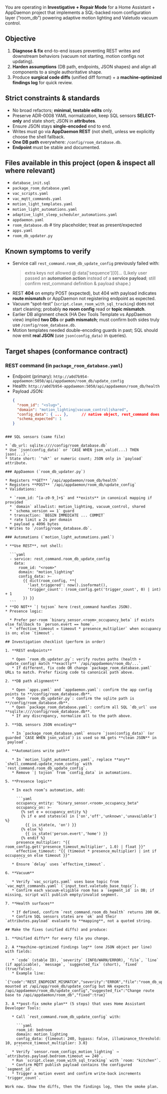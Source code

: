 You are operating in **Investigative + Repair Mode** for a Home Assistant + AppDaemon project that implements a SQL-backed room configuration layer (“room_db”) powering adaptive motion lighting and Valetudo vacuum control.

## Objective

1. **Diagnose & fix** end-to-end issues preventing REST writes and downstream behaviors (vacuum not starting, motion configs not updating).
2. **Harden assumptions** (DB path, endpoints, JSON shapes) and align all components to a single authoritative shape.
3. Produce **surgical code diffs** (unified diff format) + a **machine-optimized findings log** for quick review.

## Strict constraints & standards

- No broad refactors; **minimal, testable edits** only.
- Preserve ADR-0008 YAML normalization, keep SQL sensors **SELECT-only** and state short; JSON in **attributes**.
- Ensure JSON stays **single-encoded** end to end.
- Writes must go via **AppDaemon REST** (not shell), unless we explicitly choose the shell fallback.
- **One DB path** everywhere: `/config/room_database.db`.
- **Endpoint** must be stable and documented.

## Files available in this project (open & inspect all where relevant)

- `database_init.sql`
- `package_room_database.yaml`
- `vac_scripts.yaml`
- `vac_mqtt_commands.yaml`
- `motion_light_templates.yaml`
- `motion_light_automations.yaml`
- `adaptive_light_sleep_scheduler_automations.yaml`
- `appdaemon.yaml`
- `room_database.db` # tiny placeholder; treat as present/expected
- `apps.yaml`
- `room_db_updater.py`

## Known symptoms to verify

- Service call `rest_command.room_db_update_config` previously failed with:
  > extra keys not allowed @ data['sequence'][0]...
  > (Likely user passed an **automation action** instead of a **service payload**; still confirm rest_command definition & payload shape.)
- REST **404** on empty POST (expected), but 404 with payload indicates **route mismatch** or AppDaemon not registering endpoint as expected.
- Vacuum “spot-test” (`script.clean_room_with_sql_tracking`) does not start cleaning; probably **no room config** read or **topic mismatch**.
- Earlier DB alignment check (HA Dev Tools Template vs AppDaemon view) implied **two DBs** or **path mismatch**; must confirm both sides truly use `/config/room_database.db`.
- Motion templates needed double-encoding guards in past; SQL should now emit **real JSON** (use `json(config_data)` in queries).

## Target shapes (conformance contract)

### REST command (in `package_room_database.yaml`)

- Endpoint (primary): `http://a0d7b954-appdaemon:5050/api/appdaemon/room_db/update_config`
- Health: `http://a0d7b954-appdaemon:5050/api/appdaemon/room_db/health`
- Payload JSON:
  ```json
  {
    "room_id": "<slug>",
    "domain": "motion_lighting|vacuum_control|shared",
    "config_data": { ... },      // native object, rest_command does |tojson
    "schema_expected": 1
  }
  ```

````

### SQL sensors (same file)

* `db_url: sqlite:////config/room_database.db`
* Use `json(config_data)` or `CASE WHEN json_valid(...) THEN json(...)`.
* State short: `"ok"` or numeric count; JSON only in `payload` attribute.

### AppDaemon (`room_db_updater.py`)

* Registers **GET** `/api/appdaemon/room_db/health`
* Registers **POST** `/api/appdaemon/room_db/update_config`
* Validations:

  * `room_id: ^[a-z0-9_]+$` and **exists** in canonical mapping if provided
  * `domain` allowlist: motion_lighting, vacuum_control, shared
  * `schema_version == 1` guard
  * transaction: `BEGIN IMMEDIATE ... COMMIT`
  * rate limit ≥ 2s per domain
  * payload ≤ 4096 bytes
* Writes to `/config/room_database.db`.

### Automations (`motion_light_automations.yaml`)

* **Use REST**, not shell:

  ```yaml
  - service: rest_command.room_db_update_config
    data:
      room_id: "<room>"
      domain: "motion_lighting"
      config_data: >-
        {{ dict(room_config, **{
          'last_triggered': now().isoformat(),
          'trigger_count': (room_config.get('trigger_count', 0) | int) + 1
        }) }}
  ```
* **DO NOT** `| tojson` here (rest_command handles JSON).
* Presence logic:

  * Prefer per-room `binary_sensor.<room>_occupancy_beta` if exists else fallback to `person.evert == home`.
  * `effective_timeout = timeout * presence_multiplier` when occupancy is on; else `timeout`.

## Investigation checklist (perform in order)

1. **REST endpoints**

   * Open `room_db_updater.py`: verify routes paths (health + update_config) match **exactly** `/api/appdaemon/room_db/...`.
   * If different, fix code OR change `package_room_database.yaml` URLs to match. Prefer fixing code to canonical path above.

2. **DB path alignment**

   * Open `apps.yaml` and `appdaemon.yaml`: confirm the app config points to **/config/room_database.db**.
   * Open `room_db_updater.py`: confirm the sqlite path is **/config/room_database.db**.
   * Open `package_room_database.yaml`: confirm all SQL `db_url` use **sqlite:////config/room_database.db**.
   * If any discrepancy, normalize all to the path above.

3. **SQL sensors JSON encoding**

   * In `package_room_database.yaml` ensure `json(config_data)` (or guarded `CASE WHEN json_valid`) is used so HA gets **clean JSON** in `payload`.

4. **Automations write path**

   * In `motion_light_automations.yaml`, replace **any** `shell_command.update_room_config` with `rest_command.room_db_update_config`.
   * Remove `| tojson` from `config_data` in automations.

5. **Presence logic**

   * In each room’s automation, add:

     ```yaml
     occupancy_entity: "binary_sensor.<room>_occupancy_beta"
     occupancy_on: >-
       {% set e = occupancy_entity %}
       {% if e and states(e) in ['on','off','unknown','unavailable'] %}
         {{ is_state(e, 'on') }}
       {% else %}
         {{ is_state('person.evert','home') }}
       {% endif %}
     presence_multiplier: "{{ room_config.get('presence_timeout_multiplier', 1.0) | float }}"
     effective_timeout: "{{ (timeout * presence_multiplier) | int if occupancy_on else timeout }}"
     ```
   * Ensure `delay` uses `effective_timeout`.

6. **Vacuum**

   * Verify `vac_scripts.yaml` uses base topic from `vac_mqtt_commands.yaml` (`input_text.valetudo_base_topic`).
   * Confirm each vacuum-eligible room has a `segment_id` in DB; if missing, script will publish empty/invalid segment.

7. **Health surfaces**

   * If defined, confirm `rest_command.room_db_health` returns 200 OK.
   * Confirm SQL sensors states are `ok` and their `attributes.payload` evaluate to **mapping**, not a quoted string.

## Make the fixes (unified diffs) and produce:

1. **Unified diffs** for every file you change.

2. A **machine-optimized findings log** (one JSON object per line) with fields:

   * `code` (stable ID), `severity` (INFO/WARN/ERROR), `file`, `line` (if applicable), `message`, `suggested_fix` (short), `fixed` (true/false).
   * Example line:
     `{"code":"REST_ENDPOINT_MISMATCH","severity":"ERROR","file":"room_db_updater.py","line":72,"message":"Endpoint mounted at /api/app/room_db/update_config but HA expects /api/appdaemon/room_db/update_config","suggested_fix":"Change route base to /api/appdaemon/room_db","fixed":true}`

3. A **post-fix smoke plan** (5 steps) that uses Home Assistant Developer Tools:

   * Call `rest_command.room_db_update_config` with:

     ```yaml
     room_id: bedroom
     domain: motion_lighting
     config_data: {timeout: 240, bypass: false, illuminance_threshold: 10, presence_timeout_multiplier: 3.0}
     ```
   * Verify `sensor.room_configs_motion_lighting` → `attributes.payload.bedroom.timeout == 240`.
   * Run `script.clean_room_with_sql_tracking` with `room: "kitchen"`.
   * Confirm MQTT publish payload contains the configured `segment_id`.
   * Trigger a motion event and confirm write-back increments `trigger_count`.

Work now. Show the diffs, then the findings log, then the smoke plan.
````
